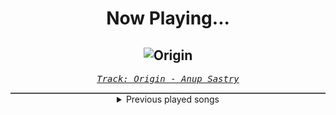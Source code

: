 <div align="center"> 
<h1>Now Playing...</h1>

![Origin](https://i.scdn.co/image/ab67616d00001e0253aa479fe9452dd195acc561)
--
_<samp><a href="https://open.spotify.com/track/3y6e7ZNKvfs61twVKCFt1G">Track: Origin - Anup Sastry</a></samp>_

<div style="border: 1px #4B5054 solid"></div>
<details>
  <summary>
    Previous played songs
  </summary>
  <table>
    <thead>
      <tr>
        <th>
          Artist
        </th>
        <th>
          Song
        </th>
        <th>
          Link
        </th>
      </tr>
    </thead>
    <tbody>
      <tr><td>Anup Sastry</td><td>Origin</td><td><a href="https://open.spotify.com/track/3y6e7ZNKvfs61twVKCFt1G">https://open.spotify.com/track/3y6e7ZNKvfs61twVKCFt1G</a></td></tr><tr><td>Void Chapter</td><td>Irrational Anthem</td><td><a href="https://open.spotify.com/track/6uDmKbDuASH6oGiavKVZMj">https://open.spotify.com/track/6uDmKbDuASH6oGiavKVZMj</a></td></tr><tr><td>The Algorithm</td><td>Protocols</td><td><a href="https://open.spotify.com/track/7H8H1rMrwYfad8PjGTJDdg">https://open.spotify.com/track/7H8H1rMrwYfad8PjGTJDdg</a></td></tr><tr><td>Northlane</td><td>Clockwork - Instrumental</td><td><a href="https://open.spotify.com/track/4VndIdjVBWz7BoV3npp5Le">https://open.spotify.com/track/4VndIdjVBWz7BoV3npp5Le</a></td></tr><tr><td>Northlane</td><td>Clockwork - Instrumental</td><td><a href="https://open.spotify.com/track/4VndIdjVBWz7BoV3npp5Le">https://open.spotify.com/track/4VndIdjVBWz7BoV3npp5Le</a></td></tr><tr><td>Volkor X</td><td>Run Away - The Algorithm Remix</td><td><a href="https://open.spotify.com/track/3ENRjw05RDPGPkHJg4ZnWg">https://open.spotify.com/track/3ENRjw05RDPGPkHJg4ZnWg</a></td></tr><tr><td>Unprocessed</td><td>Exeunt</td><td><a href="https://open.spotify.com/track/5lgx0eNZa3erc3bDdn9PAO">https://open.spotify.com/track/5lgx0eNZa3erc3bDdn9PAO</a></td></tr><tr><td>Zardonic</td><td>Pure Power (Instrumental Mix)</td><td><a href="https://open.spotify.com/track/3vcwVHx4ts3txmqxnex1i3">https://open.spotify.com/track/3vcwVHx4ts3txmqxnex1i3</a></td></tr><tr><td>The Algorithm</td><td>Object Resurrection</td><td><a href="https://open.spotify.com/track/5EFKoFj0EhSTVz8d2xNTdb">https://open.spotify.com/track/5EFKoFj0EhSTVz8d2xNTdb</a></td></tr><tr><td>STARSET</td><td>Monster</td><td><a href="https://open.spotify.com/track/0criiQKIY1hyU0lRbVhZ8L">https://open.spotify.com/track/0criiQKIY1hyU0lRbVhZ8L</a></td></tr><tr><td>THE DEFECT</td><td>DEFIANCE</td><td><a href="https://open.spotify.com/track/18Jrd0i4ZPttrH2XwDI3UX">https://open.spotify.com/track/18Jrd0i4ZPttrH2XwDI3UX</a></td></tr><tr><td>HIGHSOCIETY</td><td>Night Ride</td><td><a href="https://open.spotify.com/track/739LXX19KgfZHz5noiW57U">https://open.spotify.com/track/739LXX19KgfZHz5noiW57U</a></td></tr><tr><td>Nitroverts</td><td>Countdown</td><td><a href="https://open.spotify.com/track/3ptwNwIz3rL4gmiClcduGY">https://open.spotify.com/track/3ptwNwIz3rL4gmiClcduGY</a></td></tr><tr><td>STARSET</td><td>OTHER WORLDS THAN THESE</td><td><a href="https://open.spotify.com/track/0heufLGCARpOYKH2v8IMsj">https://open.spotify.com/track/0heufLGCARpOYKH2v8IMsj</a></td></tr><tr><td>Deadcode</td><td>Don't Let Me Go</td><td><a href="https://open.spotify.com/track/1wOnMULZw4RLpgppuiTYIV">https://open.spotify.com/track/1wOnMULZw4RLpgppuiTYIV</a></td></tr><tr><td>Celldweller</td><td>I Believe You</td><td><a href="https://open.spotify.com/track/0qM4BA8LG9gfRPXmCjXVK0">https://open.spotify.com/track/0qM4BA8LG9gfRPXmCjXVK0</a></td></tr><tr><td>ENMY</td><td>Last One Standing</td><td><a href="https://open.spotify.com/track/5EmyJDiKjLlM5taCK9aThp">https://open.spotify.com/track/5EmyJDiKjLlM5taCK9aThp</a></td></tr><tr><td>Celldweller</td><td>Ghosts (feat. Tom Salta)</td><td><a href="https://open.spotify.com/track/6cvF950lnWbsNnjaaBA3k5">https://open.spotify.com/track/6cvF950lnWbsNnjaaBA3k5</a></td></tr><tr><td>Bury Tomorrow</td><td>What If I Burn</td><td><a href="https://open.spotify.com/track/2t5IGRF7et660sYZ3lKVJi">https://open.spotify.com/track/2t5IGRF7et660sYZ3lKVJi</a></td></tr><tr><td>Memphis May Fire</td><td>The Other Side</td><td><a href="https://open.spotify.com/track/0u8wRzaAaJkqpqrTYNn3bZ">https://open.spotify.com/track/0u8wRzaAaJkqpqrTYNn3bZ</a></td></tr>
    </tbody>
  </table>
</details>

</div>

